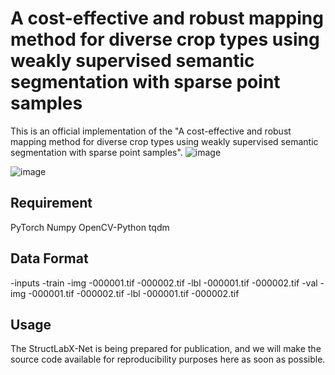 # A cost-effective and robust mapping method for diverse crop types using weakly supervised semantic segmentation with sparse point samples

This is an official implementation of the "A cost-effective and robust mapping method for diverse crop types using weakly supervised semantic segmentation with sparse point samples".
![image](https://github.com/BruceKai/StructLabX-Net/assets/51935494/0a19a88c-82c0-4630-ad45-f59365a03f5e)

![image](https://github.com/BruceKai/StructLabX-Net/assets/51935494/18496ba8-f5a7-4cfc-83e9-ad5abd0a79b3)

## Requirement 

PyTorch
Numpy
OpenCV-Python
tqdm

## Data Format
-inputs
 -train
   -img
    -000001.tif
    -000002.tif
   -lbl
    -000001.tif
    -000002.tif
 -val
   -img
    -000001.tif
    -000002.tif
   -lbl
    -000001.tif
    -000002.tif


## Usage
The StructLabX-Net is being prepared for publication, and we will make the source code available for reproducibility purposes here as soon as possible.
